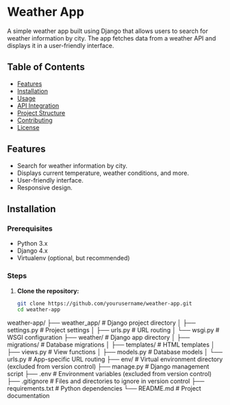 # Weather App

A simple weather app built using Django that allows users to search for weather information by city. The app fetches data from a weather API and displays it in a user-friendly interface.

## Table of Contents

- [Features](#features)
- [Installation](#installation)
- [Usage](#usage)
- [API Integration](#api-integration)
- [Project Structure](#project-structure)
- [Contributing](#contributing)
- [License](#license)

## Features

- Search for weather information by city.
- Displays current temperature, weather conditions, and more.
- User-friendly interface.
- Responsive design.

## Installation

### Prerequisites

- Python 3.x
- Django 4.x
- Virtualenv (optional, but recommended)

### Steps

1. **Clone the repository:**

   ```bash
   git clone https://github.com/yourusername/weather-app.git
   cd weather-app
weather-app/
├── weather_app/               # Django project directory
│   ├── settings.py            # Project settings
│   ├── urls.py                # URL routing
│   └── wsgi.py                # WSGI configuration
├── weather/                   # Django app directory
│   ├── migrations/            # Database migrations
│   ├── templates/             # HTML templates
│   ├── views.py               # View functions
│   ├── models.py              # Database models
│   └── urls.py                # App-specific URL routing
├── env/                       # Virtual environment directory (excluded from version control)
├── manage.py                  # Django management script
├── .env                       # Environment variables (excluded from version control)
├── .gitignore                 # Files and directories to ignore in version control
├── requirements.txt           # Python dependencies
└── README.md                  # Project documentation
